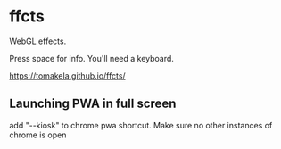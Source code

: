 # ffcts

WebGL effects.

Press space for info. You'll need a keyboard.

https://tomakela.github.io/ffcts/

## Launching PWA in full screen

add "--kiosk" to chrome pwa shortcut. Make sure no other instances of chrome is open